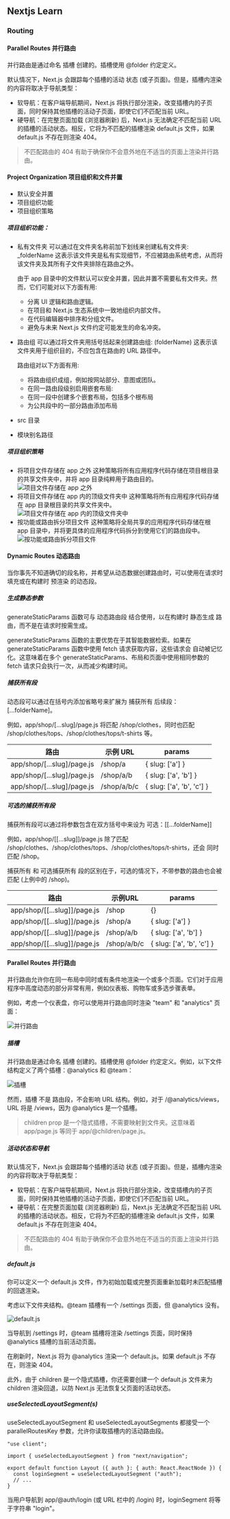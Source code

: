 ## Nextjs Learn

### Routing


#### Parallel Routes 并行路由

并行路由是通过命名 插槽 创建的。插槽使用 @folder 约定定义。

默认情况下，Next.js 会跟踪每个插槽的活动 状态 (或子页面)。但是，插槽内渲染的内容将取决于导航类型：

  + 软导航：在客户端导航期间，Next.js 将执行部分渲染，改变插槽内的子页面，同时保持其他插槽的活动子页面，即使它们不匹配当前 URL。
  + 硬导航：在完整页面加载 (浏览器刷新) 后，Next.js 无法确定不匹配当前 URL 的插槽的活动状态。相反，它将为不匹配的插槽渲染 default.js 文件，如果 default.js 不存在则渲染 404。

> 不匹配路由的 404 有助于确保你不会意外地在不适当的页面上渲染并行路由。

#### Project Organization 项目组织和文件并置

+ 默认安全并置
+ 项目组织功能
+ 项目组织策略

##### 项目组织功能：

+ 私有文件夹
  可以通过在文件夹名称前加下划线来创建私有文件夹: _folderName
  这表示该文件夹是私有实现细节，不应被路由系统考虑，从而将该文件夹及其所有子文件夹排除在路由之外。

  由于 app 目录中的文件默认可以安全并置，因此并置不需要私有文件夹。然而，它们可能对以下方面有用:

  + 分离 UI 逻辑和路由逻辑。
  + 在项目和 Next.js 生态系统中一致地组织内部文件。
  + 在代码编辑器中排序和分组文件。
  + 避免与未来 Next.js 文件约定可能发生的命名冲突。

+ 路由组
  可以通过将文件夹用括号括起来创建路由组: (folderName)
  这表示该文件夹用于组织目的，不应包含在路由的 URL 路径中。

  路由组对以下方面有用:
    + 将路由组织成组，例如按网站部分、意图或团队。
    + 在同一路由段级别启用嵌套布局:
    + 在同一段中创建多个嵌套布局，包括多个根布局
    + 为公共段中的一部分路由添加布局

+ src 目录
+ 模块别名路径


##### 项目组织策略

+ 将项目文件存储在 app 之外
  这种策略将所有应用程序代码存储在项目根目录的共享文件夹中，并将 app 目录纯粹用于路由目的。
  ![项目文件存储在 app 之外](./images/project-organization-project-root.webp)
+ 将项目文件存储在 app 内的顶级文件夹中
  这种策略将所有应用程序代码存储在 app 目录根目录的共享文件夹中。
  ![项目文件存储在 app 内的顶级文件夹中](./images/project-organization-app-root.webp)
+ 按功能或路由拆分项目文件
  这种策略将全局共享的应用程序代码存储在根 app 目录中，并将更具体的应用程序代码拆分到使用它们的路由段中。
  ![按功能或路由拆分项目文件](./images/project-organization-app-root-split.webp)


#### Dynamic Routes 动态路由

当你事先不知道确切的段名称，并希望从动态数据创建路由时，可以使用在请求时填充或在构建时 预渲染 的动态段。

##### 生成静态参数

generateStaticParams 函数可与 动态路由段 结合使用，以在构建时 静态生成 路由，而不是在请求时按需生成。

generateStaticParams 函数的主要优势在于其智能数据检索。如果在 generateStaticParams 函数中使用 fetch 请求获取内容，这些请求会 自动被记忆化。这意味着在多个 generateStaticParams、布局和页面中使用相同参数的 fetch 请求只会执行一次，从而减少构建时间。

##### 捕获所有段

动态段可以通过在括号内添加省略号来扩展为 捕获所有 后续段：[...folderName]。

例如，app/shop/[...slug]/page.js 将匹配 /shop/clothes，同时也匹配 /shop/clothes/tops、/shop/clothes/tops/t-shirts 等。


|  路由     |示例 URL  | params    |
|----------|----------|---------- |
|app/shop/[...slug]/page.js|/shop/a|{ slug: ['a'] }|
|app/shop/[...slug]/page.js|/shop/a/b|{ slug: ['a', 'b'] }|
|app/shop/[...slug]/page.js|/shop/a/b/c|{ slug: ['a', 'b', 'c'] }|

##### 可选的捕获所有段

捕获所有段可以通过将参数包含在双方括号中来设为 可选：[[...folderName]]

例如，app/shop/[[...slug]]/page.js 除了匹配 /shop/clothes、/shop/clothes/tops、/shop/clothes/tops/t-shirts，还会 同时 匹配 /shop。

捕获所有 和 可选捕获所有 段的区别在于，可选的情况下，不带参数的路由也会被匹配 (上例中的 /shop)。

|路由 |示例URL |params |
|----|--------|--------|
|app/shop/[[...slug]]/page.js|/shop	|{}|
|app/shop/[[...slug]]/page.js|/shop/a|{ slug: ['a'] }|
|app/shop/[[...slug]]/page.js|/shop/a/b|{ slug: ['a', 'b'] }|
|app/shop/[[...slug]]/page.js|/shop/a/b/c|{ slug: ['a', 'b', 'c'] }|


#### Parallel Routes 并行路由

并行路由允许你在同一布局中同时或有条件地渲染一个或多个页面。它们对于应用程序中高度动态的部分非常有用，例如仪表板、购物车或多选步骤表单。


例如，考虑一个仪表盘，你可以使用并行路由同时渲染 "team" 和 "analytics" 页面：

![并行路由](./images/parallel-routes.webp)

##### 插槽

并行路由是通过命名 插槽 创建的。插槽使用 @folder 约定定义。例如，以下文件结构定义了两个插槽：@analytics 和 @team：

![插槽](./images/parallel-routes-file-system.webp)

然而，插槽 不是 路由段，不会影响 URL 结构。例如，对于 /@analytics/views，URL 将是 /views，因为 @analytics 是一个插槽。
> children prop 是一个隐式插槽，不需要映射到文件夹。这意味着 app/page.js 等同于 app/@children/page.js。

##### 活动状态和导航

默认情况下，Next.js 会跟踪每个插槽的活动 状态 (或子页面)。但是，插槽内渲染的内容将取决于导航类型：

+ 软导航：在客户端导航期间，Next.js 将执行部分渲染，改变插槽内的子页面，同时保持其他插槽的活动子页面，即使它们不匹配当前 URL。
+ 硬导航：在完整页面加载 (浏览器刷新) 后，Next.js 无法确定不匹配当前 URL 的插槽的活动状态。相反，它将为不匹配的插槽渲染 default.js 文件，如果 default.js 不存在则渲染 404。

> 不匹配路由的 404 有助于确保你不会意外地在不适当的页面上渲染并行路由。


##### default.js

你可以定义一个 default.js 文件，作为初始加载或完整页面重新加载时未匹配插槽的回退渲染。

考虑以下文件夹结构。@team 插槽有一个 /settings 页面，但 @analytics 没有。

![default.js](./images/parallel-routes-unmatched-routes.webp)


当导航到 /settings 时，@team 插槽将渲染 /settings 页面，同时保持 @analytics 插槽的当前活动页面。

在刷新时，Next.js 将为 @analytics 渲染一个 default.js。如果 default.js 不存在，则渲染 404。

此外，由于 children 是一个隐式插槽，你还需要创建一个 default.js 文件来为 children 渲染回退，以防 Next.js 无法恢复父页面的活动状态。

##### useSelectedLayoutSegment(s)

useSelectedLayoutSegment 和 useSelectedLayoutSegments 都接受一个 parallelRoutesKey 参数，允许你读取插槽内的活动路由段。

```tsx
"use client";

import { useSelectedLayoutSegment } from "next/navigation";

export default function Layout ({ auth }: { auth: React.ReactNode }) {
  const loginSegment = useSelectedLayoutSegment ("auth");
  // ...
}
```

当用户导航到 app/@auth/login (或 URL 栏中的 /login) 时，loginSegment 将等于字符串 "login"。
